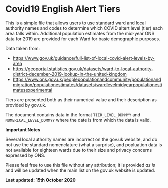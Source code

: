 # Covid19 English Alert Tiers

This is a simple file that allows users to use standard ward and local authority names and codes to determine which COVID altert level (tier) each area falls within. Additional population estimates from the mid-year ONS data for 2019 are provided for each Ward for basic demographic purposes. 

Data taken from:

- https://www.gov.uk/guidance/full-list-of-local-covid-alert-levels-by-area  
- https://geoportal.statistics.gov.uk/datasets/ward-to-local-authority-district-december-2019-lookup-in-the-united-kingdom
- https://www.ons.gov.uk/peoplepopulationandcommunity/populationandmigration/populationestimates/datasets/wardlevelmidyearpopulationestimatesexperimental

Tiers are presented both as their numerical value and their description as provided by gov.uk.

The document contains data in the format `TIER_LEVEL_DDMMYY` and `NUMERICAL_LEVEL_DDMMYY` where the date is from which the data is valid. 

**Important Notes**

Several local authority names are incorrect on the gov.uk website, and do not use the standard nomenclature (what a surprise), and popluation data is not available for eighteen wards due to their size and privacy concerns expressed by ONS. 

Please feel free to use this file without any attribution; it is provided *as is* and will be updated when the main list on the gov.uk website is updated. 

**Last updated: 15th October 2020**
